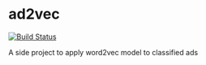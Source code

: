# ad2vec

[![Build Status](https://travis.schibsted.io/hao-ren/ad2vec.svg?token=qPtGbF8qKvoH1cLPprsf&branch=master)](https://travis.schibsted.io/hao-ren/ad2vec)


A side project to apply word2vec model to classified ads
